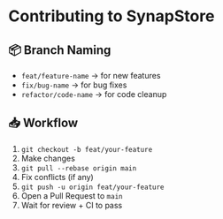 # Contributing to SynapStore

## 📦 Branch Naming
- `feat/feature-name` → for new features
- `fix/bug-name` → for bug fixes
- `refactor/code-name` → for code cleanup

## 📥 Workflow
1. `git checkout -b feat/your-feature`
2. Make changes
3. `git pull --rebase origin main`
4. Fix conflicts (if any)
5. `git push -u origin feat/your-feature`
6. Open a Pull Request to `main`
7. Wait for review + CI to pass
